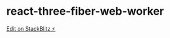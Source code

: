 # react-three-fiber-web-worker

[Edit on StackBlitz ⚡️](https://stackblitz.com/edit/react-three-fiber-web-worker)